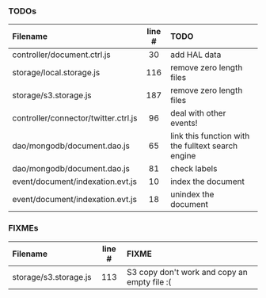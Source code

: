 ### TODOs
| Filename | line # | TODO
|:------|:------:|:------
| controller/document.ctrl.js | 30 | add HAL data
| storage/local.storage.js | 116 | remove zero length files
| storage/s3.storage.js | 187 | remove zero length files
| controller/connector/twitter.ctrl.js | 96 | deal with other events!
| dao/mongodb/document.dao.js | 65 | link this function with the fulltext search engine
| dao/mongodb/document.dao.js | 81 | check labels
| event/document/indexation.evt.js | 10 | index the document
| event/document/indexation.evt.js | 18 | unindex the document

### FIXMEs
| Filename | line # | FIXME
|:------|:------:|:------
| storage/s3.storage.js | 113 | S3 copy don't work and copy an empty file :(